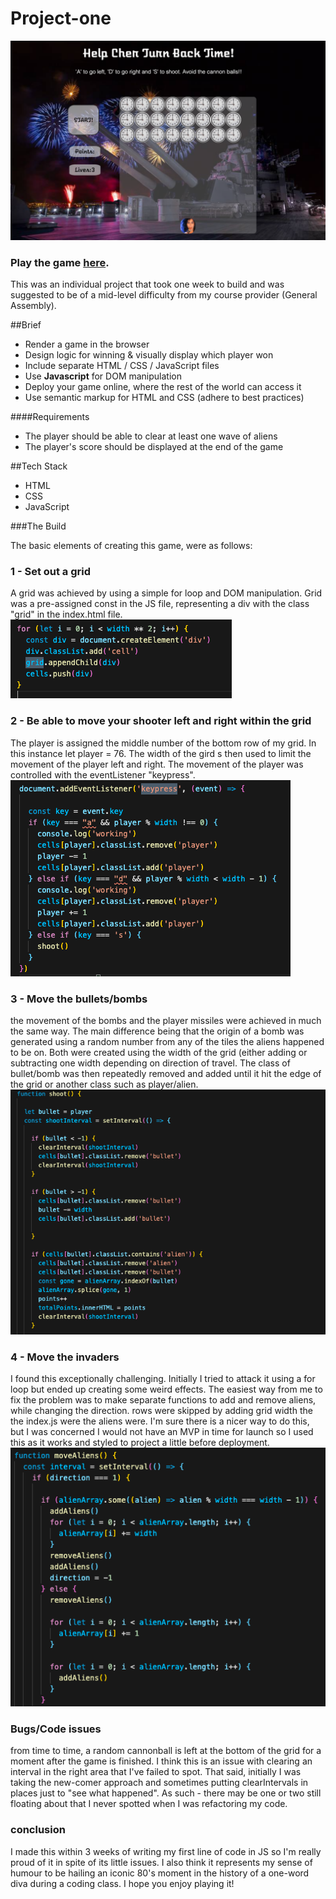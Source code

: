 # Project-one
![screenshot of project](readmeScreenshot.png)

### Play the game [here](https://selliott456.github.io/Project-one/).

This was an individual project that took one week to build and was suggested to be of a mid-level difficulty from my course provider (General Assembly). 

##Brief 


* Render a game in the browser
* Design logic for winning & visually display which player won
* Include separate HTML / CSS / JavaScript files
* Use **Javascript** for DOM manipulation
* Deploy your game online, where the rest of the world can access it
* Use semantic markup for HTML and CSS (adhere to best practices)

####Requirements

* The player should be able to clear at least one wave of aliens
* The player's score should be displayed at the end of the game

##Tech Stack

* HTML
* CSS
* JavaScript

###The Build

The basic elements of creating this game, were as follows: 

### 1 - Set out a grid
A grid was achieved by using a simple for loop and DOM manipulation. Grid was a pre-assigned const in the JS file, representing a div with the class "grid" in the index.html file. 
![screenshot of code for grid](gridCode.png)
### 2 - Be able to move your shooter left and right within the grid
The player is assigned the middle number of the bottom row of my grid. In this instance let player = 76.
The width of the gird s then used to limit the movement of the player left and right. The movement of the player was controlled with the eventListener "keypress". 
![screenshot of code for player movement](readmePlayerMovement.png)

### 3 - Move the bullets/bombs 
the movement of the bombs and the player missiles were achieved in much the same way. The main difference being that the origin of a bomb was generated using a random number from any of the tiles the aliens happened to be on. Both were created using the width of the grid (either adding or subtracting one width depending on direction of travel. The class of bullet/bomb was then repeatedly removed and added until it hit the edge of the grid or another class such as player/alien. 
![screenshot of code for shoot](readmeShoot.png)

### 4 - Move the invaders
I found this exceptionally challenging. Initially I tried to attack it using a for loop but ended up creating some weird effects. The easiest way from me to fix the problem was to make separate functions to add and remove aliens, while changing the direction. rows were skipped by adding grid width the the index.js were the aliens were. I'm sure there is a nicer way to do this, but I was concerned I would not have an MVP in time for launch so I used this as it works and styled to project a little before deployment. 
![screenshot of code for moving aliens](moveAliens.png)

### Bugs/Code issues
from time to time, a random cannonball is left at the bottom of the grid for a moment after the game is finished. I think this is an issue with clearing an interval in the right area that I've failed to spot. That said, initially I was taking the new-comer approach and sometimes putting clearIntervals in places just to "see what happened". As such - there may be one or two still floating about that I never spotted when I was refactoring my code. 

### conclusion
I made this within 3 weeks of writing my first line of code in JS so I'm really proud of it in spite of its little issues. I also think it represents my sense of humour to be hailing an iconic 80's moment in the history of a one-word diva during a coding class. I hope you enjoy playing it!

